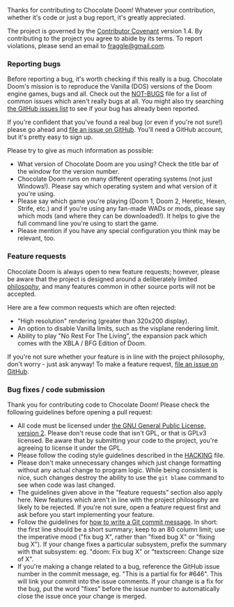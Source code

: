 Thanks for contributing to Chocolate Doom! Whatever your contribution, whether it's code or just a bug report, it's greatly appreciated.

The project is governed by the [Contributor Covenant](http://contributor-covenant.org/version/1/4/) version 1.4. By contributing to the project
you agree to abide by its terms. To report violations, please send an email to fraggle@gmail.com.

### Reporting bugs

Before reporting a bug, it's worth checking if this really is a bug. Chocolate Doom's mission is to reproduce the Vanilla (DOS) versions of the Doom
engine games, bugs and all. Check out the [NOT-BUGS](../NOT-BUGS.md) file for a list of common issues which aren't really bugs at all. You might
also try searching [the GitHub issues list](https://github.com/chocolate-doom/chocolate-doom/issues) to see if your bug has already been reported.

If you're confident that you've found a real bug (or even if you're not sure!) please go ahead and
[file an issue on GitHub](https://github.com/chocolate-doom/chocolate-doom/issues/new). You'll need a GitHub account, but it's pretty easy to sign up.

Please try to give as much information as possible:
* What version of Chocolate Doom are you using? Check the title bar of the window for the version number.
* Chocolate Doom runs on many different operating systems (not just Windows!). Please say which operating system and what version of it you're using.
* Please say which game you're playing (Doom 1, Doom 2, Heretic, Hexen, Strife, etc.) and if you're using any fan-made WADs or mods, please say which mods (and where they can be downloaded!). It helps to give the full command line you're using to start the game.
* Please mention if you have any special configuration you think may be relevant, too.

### Feature requests

Chocolate Doom is always open to new feature requests; however, please be aware that the project is designed around a deliberately limited
[philosophy](../PHILOSOPHY.md), and many features common in other source ports will not be accepted.

Here are a few common requests which are often rejected:
* "High resolution" rendering (greater than 320x200 display).
* An option to disable Vanilla limits, such as the visplane rendering limit.
* Ability to play "No Rest For The Living", the expansion pack which comes with the XBLA / BFG Edition of Doom.

If you're not sure whether your feature is in line with the project philosophy, don't worry - just ask anyway! To make a feature request,
[file an issue on GitHub](https://github.com/chocolate-doom/chocolate-doom/issues/new).

### Bug fixes / code submission

Thank you for contributing code to Chocolate Doom! Please check the following guidelines before opening a pull request:
* All code must be licensed under [the GNU General Public License, version 2](https://www.gnu.org/licenses/old-licenses/gpl-2.0.en.html). Please don't reuse code that isn't GPL, or that is GPLv3 licensed. Be aware that by submitting your code to the project, you're agreeing to license it under the GPL.
* Please follow the coding style guidelines described in the [HACKING](../HACKING.md) file.
* Please don't make unnecessary changes which just change formatting without any actual change to program logic. While being consistent is nice, such changes destroy the ability to use the `git blame` command to see when code was last changed.
* The guidelines given above in the "feature requests" section also apply here. New features which aren't in line with the project philosophy are likely to be rejected. If you're not sure, open a feature request first and ask before you start implementing your feature.
* Follow the guidelines for [how to write a Git commit message](http://chris.beams.io/posts/git-commit/). In short: the first line should be a short summary; keep to an 80 column limit; use the imperative mood ("fix bug X", rather than "fixed bug X" or "fixing bug X"). If your change fixes a particular subsystem, prefix the summary with that subsystem: eg. "doom: Fix bug X" or "textscreen: Change size of X".
* If you're making a change related to a bug, reference the GitHub issue number in the commit message, eg. "This is a partial fix for #646". This will link your commit into the issue comments. If your change is a fix for the bug, put the word "fixes" before the issue number to automatically close the issue once your change is merged.
